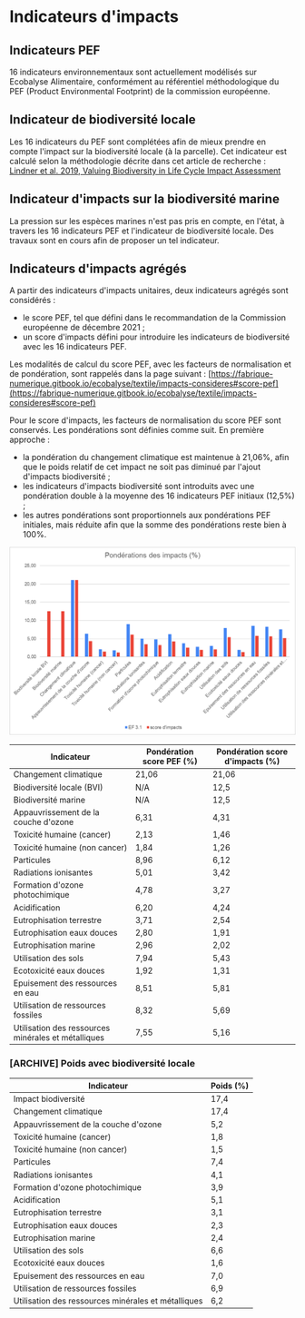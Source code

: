 # Indicateurs d'impacts

## Indicateurs PEF

16 indicateurs environnementaux sont actuellement modélisés sur Ecobalyse Alimentaire, conformément au référentiel méthodologique du PEF (Product Environmental Footprint) de la commission européenne.

## Indicateur de biodiversité locale

Les 16 indicateurs du PEF sont complétées afin de mieux prendre en compte l'impact sur la biodiversité locale (à la parcelle). Cet indicateur est calculé selon la méthodologie décrite dans cet article de recherche : [Lindner et al. 2019, Valuing Biodiversity in Life Cycle Impact Assessment](https://www.researchgate.net/publication/336523544\_Valuing\_Biodiversity\_in\_Life\_Cycle\_Impact\_Assessment)

## Indicateur d'impacts sur la biodiversité marine

La pression sur les espèces marines n'est pas pris en compte, en l'état, à travers les 16 indicateurs PEF et l'indicateur de biodiversité locale. Des travaux sont en cours afin de proposer un tel indicateur.

## Indicateurs d'impacts agrégés

A partir des indicateurs d'impacts unitaires, deux indicateurs agrégés sont considérés :&#x20;

* le score PEF, tel que défini dans le recommandation de la Commission européenne de décembre 2021 ;
* un score d'impacts défini pour introduire les indicateurs de biodiversité avec les 16 indicateurs PEF.&#x20;

Les modalités de calcul du score PEF, avec les facteurs de normalisation et de pondération, sont rappelés dans la page suivant : [https://fabrique-numerique.gitbook.io/ecobalyse/textile/impacts-consideres#score-pef](https://fabrique-numerique.gitbook.io/ecobalyse/textile/impacts-consideres#score-pef)

Pour le score d'impacts, les facteurs de normalisation du score PEF sont conservés. Les pondérations sont définies comme suit. En première approche :&#x20;

* la pondération du changement climatique est maintenue à 21,06%, afin que le poids relatif de cet impact ne soit pas diminué par l'ajout d'impacts biodiversité ;
* les indicateurs d'impacts biodiversité sont introduits avec une pondération double à la moyenne des 16 indicateurs PEF initiaux (12,5%) ;
* les autres pondérations sont proportionnels aux pondérations PEF initiales, mais réduite afin que la somme des pondérations reste bien à 100%.

![](<../.gitbook/assets/image (1) (1) (1).png>)

| Indicateur                                          | Pondération score PEF (%) | Pondération score d'impacts (%) |
| --------------------------------------------------- | ------------------------- | ------------------------------- |
| Changement climatique                               | 21,06                     | 21,06                           |
| Biodiversité locale (BVI)                           | N/A                       | 12,5                            |
| Biodiversité marine                                 | N/A                       | 12,5                            |
| Appauvrissement de la couche d'ozone                | 6,31                      | 4,31                            |
| Toxicité humaine (cancer)                           | 2,13                      | 1,46                            |
| Toxicité humaine (non cancer)                       | 1,84                      | 1,26                            |
| Particules                                          | 8,96                      | 6,12                            |
| Radiations ionisantes                               | 5,01                      | 3,42                            |
| Formation d'ozone photochimique                     | 4,78                      | 3,27                            |
| Acidification                                       | 6,20                      | 4,24                            |
| Eutrophisation terrestre                            | 3,71                      | 2,54                            |
| Eutrophisation eaux douces                          | 2,80                      | 1,91                            |
| Eutrophisation marine                               | 2,96                      | 2,02                            |
| Utilisation des sols                                | 7,94                      | 5,43                            |
| Ecotoxicité eaux douces                             | 1,92                      | 1,31                            |
| Epuisement des ressources en eau                    | 8,51                      | 5,81                            |
| Utilisation de ressources fossiles                  | 8,32                      | 5,69                            |
| Utilisation des ressources minérales et métalliques | 7,55                      | 5,16                            |

### \[ARCHIVE] Poids avec biodiversité locale

| Indicateur                                          | Poids (%) |
| --------------------------------------------------- | --------- |
| Impact biodiversité                                 | 17,4      |
| Changement climatique                               | 17,4      |
| Appauvrissement de la couche d'ozone                | 5,2       |
| Toxicité humaine (cancer)                           | 1,8       |
| Toxicité humaine (non cancer)                       | 1,5       |
| Particules                                          | 7,4       |
| Radiations ionisantes                               | 4,1       |
| Formation d'ozone photochimique                     | 3,9       |
| Acidification                                       | 5,1       |
| Eutrophisation terrestre                            | 3,1       |
| Eutrophisation eaux douces                          | 2,3       |
| Eutrophisation marine                               | 2,4       |
| Utilisation des sols                                | 6,6       |
| Ecotoxicité eaux douces                             | 1,6       |
| Epuisement des ressources en eau                    | 7,0       |
| Utilisation de ressources fossiles                  | 6,9       |
| Utilisation des ressources minérales et métalliques | 6,2       |

